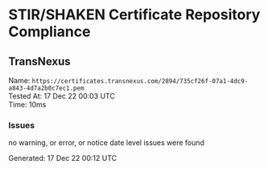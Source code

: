 # STIR/SHAKEN Certificate Repository Compliance

## TransNexus

Name: `https://certificates.transnexus.com/2894/735cf26f-07a1-4dc9-a843-4d7a2b0c7ec1.pem`\
Tested At: 17 Dec 22 00:03 UTC\
Time: 10ms

### Issues

no warning, or error, or notice date level issues were found

Generated: 17 Dec 22 00:12 UTC